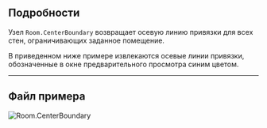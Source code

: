 ## Подробности
Узел `Room.CenterBoundary` возвращает осевую линию привязки для всех стен, ограничивающих заданное помещение.

В приведенном ниже примере извлекаются осевые линии привязки, обозначенные в окне предварительного просмотра синим цветом.
___
## Файл примера

![Room.CenterBoundary](./Revit.Elements.Room.CenterBoundary_img.jpg)
